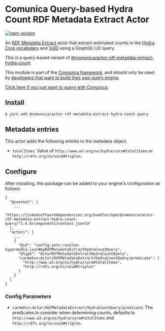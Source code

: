 # Comunica Query-based Hydra Count RDF Metadata Extract Actor

[![npm version](https://badge.fury.io/js/%40comunica%2Factor-rdf-metadata-extract-hydra-count-query.svg)](https://www.npmjs.com/package/@comunica/actor-rdf-metadata-extract-hydra-count-query)

An [RDF Metadata Extract](https://github.com/comunica/comunica/tree/master/packages/bus-rdf-metadata-extract) actor that
extract estimated counts in the [Hydra Core vocabulary](https://www.hydra-cg.com/spec/latest/core/)
and [VoID](https://www.w3.org/TR/void/)
using a GraphQL-LD query.

This is a query-based variant of [@comunica/actor-rdf-metadata-extract-hydra-count](https://github.com/comunica/comunica/tree/master/packages/actor-rdf-metadata-extract-hydra-count).

This module is part of the [Comunica framework](https://github.com/comunica/comunica),
and should only be used by [developers that want to build their own query engine](https://comunica.dev/docs/modify/).

[Click here if you just want to query with Comunica](https://comunica.dev/docs/query/).

## Install

```bash
$ yarn add @comunica/actor-rdf-metadata-extract-hydra-count-query
```

## Metadata entries

This actor adds the following entries to the metadata object.

* `totalItems`: Value of `http://www.w3.org/ns/hydra/core#totalItems` or `http://rdfs.org/ns/void#triples`.

## Configure

After installing, this package can be added to your engine's configuration as follows:
```text
{
  "@context": [
    ...
    "https://linkedsoftwaredependencies.org/bundles/npm/@comunica/actor-rdf-metadata-extract-hydra-count-query/^1.0.0/components/context.jsonld"  
  ],
  "actors": [
    ...
    {
      "@id": "config-sets:resolve-hypermedia.json#myRdfMetadataExtractHydraCountQuery",
      "@type": "ActorRdfMetadataExtractHydraCountQuery",
      "carmehco:Actor/RdfMetadataExtract/HydraCountQuery/predicate": [
        "http://www.w3.org/ns/hydra/core#totalItems",
        "http://rdfs.org/ns/void#triples"
      ]
    }
  ]
}
```

### Config Parameters

* `carmehco:Actor/RdfMetadataExtract/HydraCountQuery/predicate`: The predicates to consider when determining counts, defaults to `http://www.w3.org/ns/hydra/core#totalItems` and `http://rdfs.org/ns/void#triples`.

